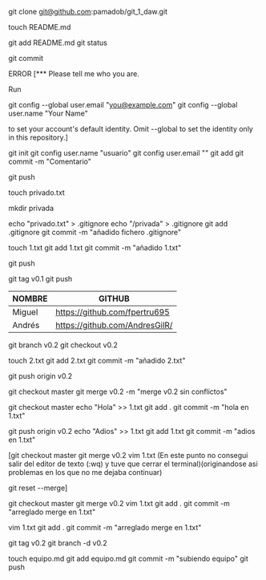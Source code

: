 git clone git@github.com:pamadob/git_1_daw.git


touch README.md


git add README.md
git status


git commit

ERROR [*** Please tell me who you are.

Run

  git config --global user.email "you@example.com"
  git config --global user.name "Your Name"

to set your account's default identity.
Omit --global to set the identity only in this repository.]




git init
git config user.name "usuario"
git config user.email ""
git add
git commit -m "Comentario"



git push


touch privado.txt

mkdir privada


echo "privado.txt" > .gitignore
echo "/privada" > .gitignore
git add .gitignore
git commit -m "añadido fichero .gitignore"

touch 1.txt
git add 1.txt
git commit -m "añadido 1.txt"

git push


git tag v0.1
git push




| NOMBRE | GITHUB |
| ----------- | ----------- |
| Miguel | https://github.com/fpertru695 |
| Andrés | https://github.com/AndresGilR/ | 


git branch v0.2
git checkout v0.2

touch 2.txt
git add 2.txt
git commit -m "añadido 2.txt"


git push origin v0.2



git checkout master
git merge v0.2 -m "merge v0.2 sin conflictos"



git checkout master
echo "Hola" >> 1.txt
git add .
git commit -m "hola en 1.txt"






git push origin v0.2
echo "Adios" >> 1.txt
git add 1.txt
git commit -m "adios en 1.txt"


[git checkout master
git merge v0.2
vim 1.txt   (En este punto no consegui salir del editor de texto (:wq) y tuve que cerrar el terminal)(originandose asi problemas en los que no me dejaba continuar)

git reset --merge]



git checkout master
git merge v0.2
vim 1.txt
git add .
git commit -m "arreglado merge en 1.txt"



vim 1.txt
git add .
git commit -m "arreglado merge en 1.txt"




git tag v0.2
git branch -d v0.2



touch equipo.md
git add equipo.md
git commit -m "subiendo equipo"
git push

